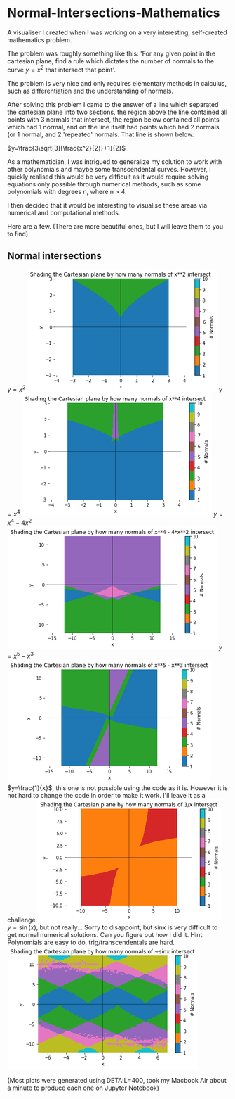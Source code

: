# Normal-Intersections-Mathematics
A visualiser I created when I was working on a very interesting, self-created mathematics problem.

The problem was roughly something like this: 'For any given point in the cartesian plane, find a rule which dictates the number of normals to the curve $y=x^2$ that intersect that point'.

The problem is very nice and only requires elementary methods in calculus, such as differentiation and the understanding of normals.

After solving this problem I came to the answer of a line which separated the cartesian plane into two sections, the region above the line contained all points with 3 normals that intersect, the region below contained all points which had 1 normal, and on the line itself had points which had 2 normals (or 1 normal, and 2 'repeated' normals. That line is shown below.

$y=\frac{3\sqrt[3]{\frac{x^2}{2}}+1}{2}$

As a mathematician, I was intrigued to generalize my solution to work with other polynomials and maybe some transcendental curves. However, I quickly realised this would be very difficult as it would require solving equations only possible through numerical methods, such as some polynomials with degrees n, where n > 4.

I then decided that it would be interesting to visualise these areas via numerical and computational methods. 

Here are a few. (There are more beautiful ones, but I will leave them to you to find)

## Normal intersections 
$y=x^2$
![Screenshot](x^2.png)
$y=x^4$
![Screenshot](x^4.png)
$y=x^4-4x^2$
![Screenshot](x^4-4x^2.png)
$y=x^5-x^3$
![Screenshot](x^5-x^3.png)
$y=\frac{1}{x}$, this one is not possible using the code as it is. 
However it is not hard to change the code in order to make it work. I'll leave it as a challenge
![Screenshot](1overx.png)
$y=\sin(x)$, but not really...
Sorry to disappoint, but sinx is very difficult to get normal numerical solutions. Can you figure out how I did it. Hint: Polynomials are easy to do, trig/transcendentals are hard.
![Screenshot](sinx.png)


(Most plots were generated using DETAIL=400, took my Macbook Air about a minute to produce each one on Jupyter Notebook)
